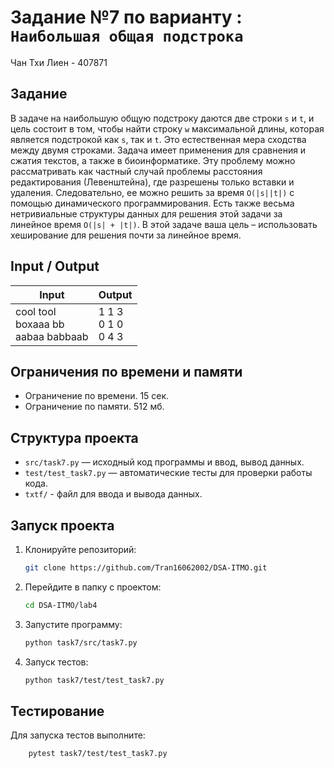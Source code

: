# Задание №7 по варианту  : `Наибольшая общая подстрока`
Чан Тхи Лиен - 407871

## Задание
В задаче на наибольшую общую подстроку даются две строки `s` и `t`, и цель состоит в том, чтобы найти строку
`w` максимальной длины, которая является подстрокой как `s`, так и `t`. Это естественная мера сходства между двумя
строками. Задача имеет применения для сравнения и сжатия текстов, а также в биоинформатике. Эту проблему
можно рассматривать как частный случай проблемы расстояния редактирования (Левенштейна), где разрешены только
вставки и удаления. Следовательно, ее можно решить за время `O(|s||t|)` с помощью динамического программирования.
Есть также весьма нетривиальные структуры данных для решения этой задачи за линейное время `O(|s| + |t|)`. В этой
задаче ваша цель – использовать хеширование для решения почти за линейное время.

## Input / Output 

| Input                                     | Output                     |
|-------------------------------------------|----------------------------|
| cool tool<br/>boxaaa bb<br/>aabaa babbaab | 1 1 3<br/>0 1 0<br/>0 4 3  |



## Ограничения по времени и памяти

- Ограничение по времени. 15 сек.
- Ограничение по памяти. 512 мб.

## Структура проекта
- `src/task7.py` — исходный код программы и ввод, вывод данных.
- `test/test_task7.py` — автоматические тесты для проверки работы кода.
- `txtf/` - файл для ввода и вывода данных.
## Запуск проекта
1. Клонируйте репозиторий:
   ```bash
   git clone https://github.com/Tran16062002/DSA-ITMO.git
   ```
2. Перейдите в папку с проектом:
   ```bash
   cd DSA-ITMO/lab4
   ```
3. Запустите программу:
   ```bash
   python task7/src/task7.py
   ```

4. Запуск тестов:
   ```bash
   python task7/test/test_task7.py
   ```
## Тестирование
Для запуска тестов выполните:
```bash
    pytest task7/test/test_task7.py
```
